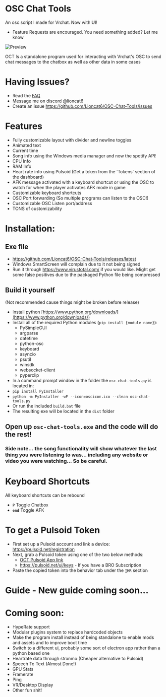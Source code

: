 # OSC Chat Tools 
An osc script I made for Vrchat. Now with UI!
- Feature Requests are encouraged. You need something added? Let me know

![Preview](https://raw.githubusercontent.com/Lioncat6/OSC-Chat-Tools/main/preview.png)

OCT Is a standalone program used for interacting with Vrchat's OSC to send chat messages to the chatbox as well as other data in some cases

# Having Issues? 
 - Read the [FAQ](https://github.com/Lioncat6/OSC-Chat-Tools/wiki/FAQ)
 - Message me on discord @lioncat6
 - Create an issue https://github.com/Lioncat6/OSC-Chat-Tools/issues

# Features
 - Fully customizable layout with divider and newline toggles
 - Animated text
 - Current time
 - Song info using the Windows media manager and now the spotify API!
 - CPU Info
 - RAM Info
 - Heart rate info using Pulsoid (Get a token from the 'Tokens' section of the dashboard)
 - AFK message activated with a keyboard shortcut or using the OSC to watch for when the player activates AFK mode in game
 - Customizable keyboard shortcuts
 - OSC Port forwarding (So multiple programs can listen to the OSC!)
 - Customizable OSC Listen port/address
 - TONS of customizability


# Installation:
## Exe file
 - https://github.com/Lioncat6/OSC-Chat-Tools/releases/latest
 - Windows SmartScreen will complain due to it not being signed
 - Run it through https://www.virustotal.com/ if you would like. Might get some false positives due to the packaged Python file being compressed
## Build it yourself
(Not recommended cause things might be broken before release)
 - Install python [https://www.python.org/downloads/](https://www.python.org/downloads/)
 - Install all of the required Python modules (`pip install {module name}`):
   - PySimpleGUI
   - argparse
   - datetime
   - python-osc
   - keyboard
   - asyncio
   - psutil
   - winsdk
   - websocket-client
   - pyperclip
 - In a command prompt window in the folder the `osc-chat-tools.py` is located in:
 - `pip install PyInstaller`
 - `python -m PyInstaller -wF --icon=oscicon.ico --clean osc-chat-tools.py`
 - Or run the included `build.bat` file
 - The resulting exe will be located in the `dist` folder

## Open up `osc-chat-tools.exe` and the code will do the rest!

### Side note... the song functionality will show whatever the last thing you were listening to was... including any website or video you were watching... So be careful.

# Keyboard Shortcuts 
All keyboard shortcuts can be rebound
- **`P`** Toggle Chatbox
- **`end`** Toggle AFK

# To get a Pulsoid Token
 - First set up a Pulsoid account and link a device: https://pulsoid.net/registration
 - Next, grab a Pulsoid token using one of the two below methods:
    - [OCT Pulsoid App link](https://pulsoid.net/oauth2/authorize?response_type=token&client_id=8070496f-f886-4030-8340-96d1d68b25cb&redirect_uri=&scope=data:heart_rate:read&state=&response_mode=web_page)
    - https://pulsoid.net/ui/keys - If you have a BRO Subscription
 - Paste the copied token into the behavior tab under the `💓HR` section

# Guide - New guide coming soon...



# Coming soon:
 - HypeRate support
 - Modular plugins system to replace hardcoded objects
 - Make the program install instead of being standalone to enable mods and assets and to improve boot time
 - Switch to a different ui, probably some sort of electron app rather than a python based one
 - Heartrate data through stronmo (Cheaper alternative to Pulsoid)
 - Speech To Text (Almost Done!)
 - GPU Stats
 - Framerate
 - Ping
 - VR/Desktop Display
 - Other fun shit!
